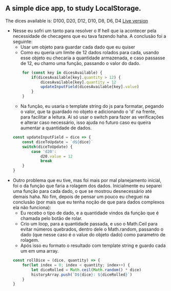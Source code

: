 ## A simple dice app, to study LocalStorage.
The dices available is: D100, D20, D12, D10, D8, D6, D4
[Live version](https://dice-app-study.pages.dev/)

- Nesse eu sofri um tanto para resolver o If hell que ia acontecer pela necessidade de checagens que eu tava fazendo haha. A conclusão foi a seguinte:
    - Usar um objeto para guardar cada dado que eu quiser
    - Como eu queria um limite de 12 dados rolados para cada, usando esse objeto eu checaria a quantidade armazenada, e caso passasse de 12, eu chamo uma função, passando o valor do dado.
    ```js
        for (const key in dicesAvailable) {
            if(dicesAvailable[key].quantity > 12) {
                dicesAvailable[key].quantity = 12
                updateInputField(dicesAvailable[key].value)
            }
        }
    ```
    - Na função, eu usaria o template string do js para formatar, pegando o valor, que ta guardado no objeto e adicionando o 'd' na frente, para facilitar a leitura. Ai só usar o switch para fazer as verificações e alterar caso necessário, isso ajuda no futuro caso eu queira aumentar a quantidade de dados.
    ```js
    const updateInputField = dice => {
        const diceToUpdate = `d${dice}`
        switch(diceToUpdate) {
            case 'd20':
                d20.value = 12
                break
        }
    }
    ```
- Outro problema que eu tive, mas foi mais por mal planejamento inicial, foi o da função que faria a rolagem dos dados. Inicialmente eu separei uma função para cada dado, o que se mostrou desnecessário até demais haha. No fim, depois de pensar um pouco eu cheguei na conclusão (por mais que eu tenha noção de que para dados complexos ela não funciona):
    - Eu recebo o tipo de dado, e a quantidade vindos da função que é chamada pelo botão de rolar.
    - Crio um loop, para a quantidade passada, e uso o Math.Ceil para evitar números quebrados, dentro dele o Math.random, passando o dado (que nesse caso é o value do objeto dado) como parametro de rolagem.
    - Após isso eu formato o resultado com template string e guardo cada um em uma array.
    ```js
    const rollDice = (dice, quantity) => {
        for(let index = 0; index < quantity; index++) {
            let diceRolled = Math.ceil(Math.random() * dice)
            historyArray.push(`D${dice}: ${diceRolled}`)
        }
    }
    ```
